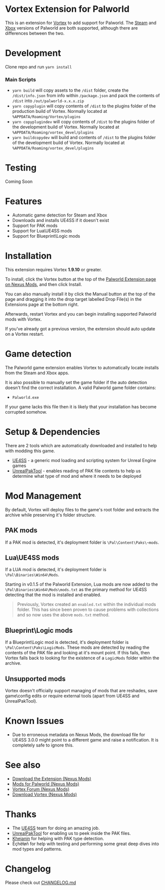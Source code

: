 # Vortex Extension for Palworld

This is an extension for [Vortex](https://www.nexusmods.com/about/vortex/) to add support for Palworld. The [Steam](https://store.steampowered.com/app/1623730/Palworld/) and [Xbox](https://www.xbox.com/en-GB/games/store/palworld-game-preview/9NKV34XDW014) versions of Palworld are both supported, although there are differences between the two.

# Development

Clone repo and run `yarn install`

### Main Scripts

- `yarn build` will copy assets to the `/dist` folder, create the `/dist/info.json` from info within `/package.json` and pack the contents of `/dist` into `/out/palworld-x.x.x.zip`
- `yarn copyplugin` will copy contents of `/dist` to the plugins folder of the production build of Vortex. Normally located at `%APPDATA/Roaming/Vortex/plugins`
- `yarn copyplugindev` will copy contents of `/dist` to the plugins folder of the development build of Vortex. Normally located at `%APPDATA/Roaming/vortex_devel/plugins`
- `yarn buildcopydev` will build and contents of `/dist` to the plugins folder of the development build of Vortex. Normally located at `%APPDATA/Roaming/vortex_devel/plugins`

# Testing

Coming Soon

# Features

- Automatic game detection for Steam and Xbox
- Downloads and installs UE4SS if it doesn't exist
- Support for PAK mods
- Support for Lua\UE4SS mods
- Support for Blueprint\Logic mods

# Installation

This extension requires Vortex **1.9.10** or greater.

To install, click the Vortex button at the top of the [Palworld Extension page on Nexus Mods](https://www.nexusmods.com/site/mods/770), and then click Install.

You can also manually install it by click the Manual button at the top of the page and dragging it into the drop target labelled Drop File(s) in the Extensions page at the bottom right.

Afterwards, restart Vortex and you can begin installing supported Palworld mods with Vortex.

If you've already got a previous version, the extension should auto update on a Vortex restart.

# Game detection

The Palworld game extension enables Vortex to automatically locate installs from the Steam and Xbox apps.

It is also possible to manually set the game folder if the auto detection doesn't find the correct installation. A valid Palworld game folder contains:

- `Palworld.exe`

If your game lacks this file then it is likely that your installation has become corrupted somehow.

# Setup & Dependencies

There are 2 tools which are automatically downloaded and installed to help with modding this game.

- [UE4SS](https://github.com/UE4SS-RE/RE-UE4SS) - a generic mod loading and scripting system for Unreal Engine games 
- [UnrealPakTool](https://github.com/allcoolthingsatoneplace/UnrealPakTool) - enables reading of PAK file contents to help us determine what type of mod and where it needs to be deployed

# Mod Management

By default, Vortex will deploy files to the game's root folder and extracts the archive while preserving it's folder structure.

## PAK mods

If a PAK mod is detected, it's deployment folder is `\Pal\Content\Paks\~mods`.

## Lua\UE4SS mods

If a LUA mod is detected, it's deployment folder is `\Pal\Binaries\Win64\Mods`.

Starting in v0.1.5 of the Palworld Extension, Lua mods are now added to the `\Pal\Binaries\Win64\Mods\mods.txt` as the primary method for UE4SS detecting that the mod is installed and enabled.

> Previously, Vortex created an `enabled.txt` within the individual mods folder. This has since been proven to cause problems with collections and so now uses the above `mods.txt` method.

## Blueprint\Logic mods

If a Blueprint\Logic mod is detected, it's deployment folder is `\Pal\Content\Paks\LogicMods`. These mods are detected by reading the contents of the PAK file and looking at it's mount point. If this fails, then Vortex falls back to looking for the existence of a `LogicMods` folder within the archive.

## Unsupported mods

Vortex doesn't officially support managing of mods that are reshades, save game\config edits or require external tools (apart from UE4SS and UnrealPakTool). 

# Known Issues

- Due to erroneous metadata on Nexus Mods, the download file for UE4SS 3.0.0 might point to a different game and raise a notification. It is completely safe to ignore this.

# See also

- [Download the Extension (Nexus Mods)](https://www.nexusmods.com/site/mods/770)
- [Mods for Palworld (Nexus Mods)](https://www.nexusmods.com/palworld)
- [Vortex Forum (Nexus Mods)](https://forums.nexusmods.com/index.php?/forum/4306-vortex-support/)
- [Download Vortex (Nexus Mods)](https://www.nexusmods.com/about/vortex/)

# Thanks

- The [UE4SS](https://github.com/UE4SS-RE/RE-UE4SS) team for doing an amazing job.
- [UnrealPakTool](https://github.com/allcoolthingsatoneplace/UnrealPakTool) for enabling us to peek inside the PAK files.
- [Khejanin](https://github.com/Khejanin) for helping with PAK type detection. 
- Êçhëłøñ for help with testing and performing some great deep dives into mod types and patterns.

# Changelog

Please check out [CHANGELOG.md](/CHANGELOG.md)

